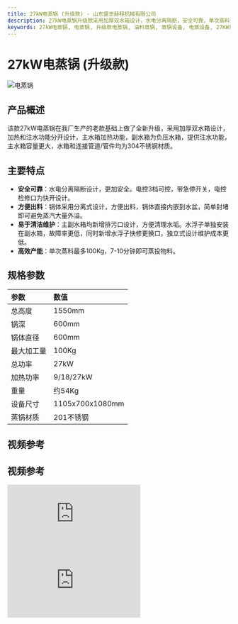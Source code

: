```yaml
---
title: 27kW电蒸锅 (升级款) - 山东盛世赫程机械有限公司
description: 27kW电蒸锅升级款采用加厚双水箱设计，水电分离隔断，安全可靠，单次蒸料最多100Kg，7-10分钟即可蒸投物料，304不锈钢材质。
keywords: 27kW电蒸锅, 电蒸锅, 升级款电蒸锅, 油料蒸锅, 蒸锅设备, 电蒸设备, 27KW蒸锅, 油料预处理设备, 蒸锅机, 电加热蒸锅, 油料加工蒸锅, 蒸锅设备, 油料蒸制设备, 27kW电蒸锅升级款
---
```


# 27kW电蒸锅 (升级款)
![电蒸锅](https://i.postimg.cc/gYfJ8gy9/27KW.png?dl=1)
## 产品概述

该款27kW电蒸锅在我厂生产的老款基础上做了全新升级，采用加厚双水箱设计，加热和注水功能分开设计，主水箱加热功能，副水箱为负压水箱，提供注水功能，主水箱容量更大，水箱和连接管道/管件均为304不锈钢材质。

## 主要特点

-   **安全可靠**：水电分离隔断设计，更加安全。电控3档可控，带急停开关，电控检修口为快开设计。
-   **方便出料**：锅体采用分离式设计，方便出料，锅体直接内嵌到水盆，简单封堵即可避免蒸汽大量外溢。
-   **易于清洁维护**：主副水箱均新增排污口设计，方便清理水垢。水浮子单独安装在副水箱，故障率更低，同时新增水浮子快修更换口，独立式设计维护成本更低。
-   **高效产能**：单次蒸料最多100Kg，7-10分钟即可蒸投物料。

## 规格参数

| 参数         | 数值             |
| :----------- | :--------------- |
| 总高度       | 1550mm           |
| 锅深         | 600mm            |
| 锅体直径     | 600mm            |
| 最大加工量   | 100Kg            |
| 总功率       | 27kW             |
| 加热功率     | 9/18/27kW        |
| 重量         | 约54Kg           |
| 设备尺寸     | 1105x700x1080mm  |
| 蒸锅材质     | 201不锈钢        |

## 视频参考
## 视频参考

<div class="video-container">
  <iframe src="https://www.youtube.com/embed/7DEUDsks6_k" frameborder="0" allow="accelerometer; autoplay; clipboard-write; encrypted-media; gyroscope; picture-in-picture" allowfullscreen></iframe>
</div>

<div class="video-container">
  <iframe src="https://www.youtube.com/embed/pOfefDJgwMQ" frameborder="0" allow="accelerometer; autoplay; clipboard-write; encrypted-media; gyroscope; picture-in-picture" allowfullscreen></iframe>
</div>